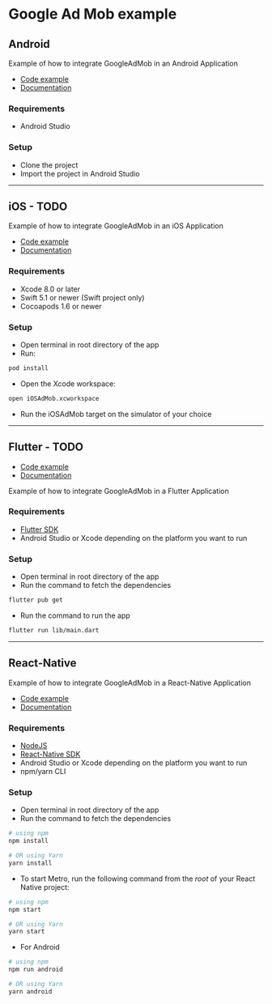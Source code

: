 # Google Ad Mob example

## Android

Example of how to integrate GoogleAdMob in an Android Application

- [Code example](AndroidAdMob)
- [Documentation](https://developers.google.com/admob/android/quick-start#import_the_mobile_ads_sdk)

### Requirements

- Android Studio

### Setup

- Clone the project
- Import the project in Android Studio

---

## iOS - TODO

Example of how to integrate GoogleAdMob in an iOS Application

- [Code example](iOSAdMob)
- [Documentation](https://developers.google.com/admob/ios/quick-start)

### Requirements

- Xcode 8.0 or later
- Swift 5.1 or newer (Swift project only)
- Cocoapods 1.6 or newer

### Setup

- Open terminal in root directory of the app
- Run:

```bash 
pod install
```

- Open the Xcode workspace:

```bash 
open iOSAdMob.xcworkspace
```

- Run the iOSAdMob target on the simulator of your choice

---

## Flutter - TODO

- [Code example](FlutterAdMob)
- [Documentation](https://developers.google.com/admob/flutter/quick-start)

Example of how to integrate GoogleAdMob in a Flutter Application

### Requirements

- [Flutter SDK](https://docs.flutter.dev/get-started/install)
- Android Studio or Xcode depending on the platform you want to run

### Setup

- Open terminal in root directory of the app
- Run the command to fetch the dependencies

```bash
flutter pub get
```

- Run the command to run the app

```bash 
flutter run lib/main.dart
``` 

---

## React-Native

Example of how to integrate GoogleAdMob in a React-Native Application

- [Code example](ReactNativeAdMob)
- [Documentation](https://github.com/invertase/react-native-google-mobile-ads)

### Requirements

- [NodeJS](https://nodejs.org)
- [React-Native SDK](https://reactnative.dev/)
- Android Studio or Xcode depending on the platform you want to run
- npm/yarn CLI

### Setup

- Open terminal in root directory of the app
- Run the command to fetch the dependencies

```bash
# using npm
npm install

# OR using Yarn
yarn install
```

- To start Metro, run the following command from the _root_ of your React Native project:

```bash
# using npm
npm start

# OR using Yarn
yarn start
```

- For Android

```bash
# using npm
npm run android

# OR using Yarn
yarn android
```

